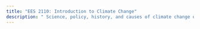 ```yaml
---
title: "EES 2110: Introduction to Climate Change"
description: " Science, policy, history, and causes of climate change on Earth in the last 2 million years; evidence of human impacts on climate since 1850; future climate change and its economic, social, and ecological consequences; economic, technological, and public policy responses."
---
```

